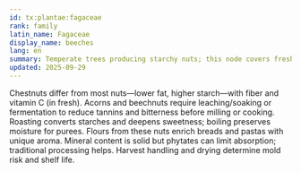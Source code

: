 ```yaml
---
id: tx:plantae:fagaceae
rank: family
latin_name: Fagaceae
display_name: beeches
lang: en
summary: Temperate trees producing starchy nuts; this node covers fresh and roasted chestnuts plus traditionally processed acorns and beechnuts.
updated: 2025-09-29
---
```


Chestnuts differ from most nuts—lower fat, higher starch—with fiber and vitamin C (in fresh). Acorns and beechnuts require leaching/soaking or fermentation to reduce tannins and bitterness before milling or cooking. Roasting converts starches and deepens sweetness; boiling preserves moisture for purees. Flours from these nuts enrich breads and pastas with unique aroma. Mineral content is solid but phytates can limit absorption; traditional processing helps. Harvest handling and drying determine mold risk and shelf life.
